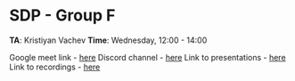 # SDP - Group F

**TA**: Kristiyan Vachev
**Time**: Wednesday, 12:00 - 14:00

Google meet link - [here](https://meet.google.com/tab-fxhj-djd)
Discord channel - [here](https://discord.gg/Z68u6Cnq)
Link to presentations - [here](https://drive.google.com/drive/folders/1943obhgy-aRQAjuaQP6r9xNI_RTn-VH5?usp=sharing)
Link to recordings - [here](https://drive.google.com/drive/u/2/folders/1mrzgCaRLUBmamYTRpdHnJPpzxF4RB7fr)